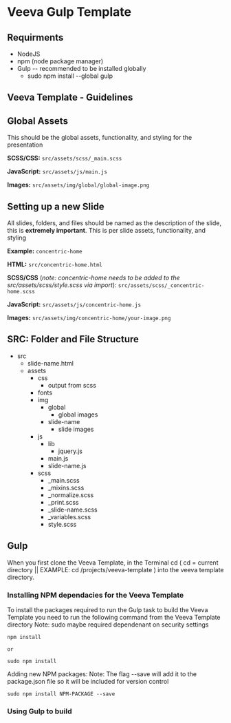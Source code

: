 # Veeva Gulp Template

## Requirments 

  * NodeJS
  * npm (node package manager)
  * Gulp -- recommended to be installed globally
    * sudo npm install --global gulp

## Veeva Template - Guidelines

## Global Assets
  
  This should be the global assets, functionality, and styling for the presentation

  **SCSS/CSS:**
  `src/assets/scss/_main.scss`

  **JavaScript:**
  `src/assets/js/main.js`

  **Images:**
  `src/assets/img/global/global-image.png`

## Setting up a new Slide
  
  All slides, folders, and files should be named as the description of the slide, this is **extremely important**.
  This is per slide assets, functionality, and styling

  **Example:** `concentric-home`

  **HTML:**
  `src/concentric-home.html`

  **SCSS/CSS** (*note: concentric-home needs to be added to the src/assets/scss/style.scss via import*):
  `src/assets/scss/_concentric-home.scss`

  **JavaScript:**
  `src/assets/js/concentric-home.js`

  **Images:**
  `src/assets/img/concentric-home/your-image.png`


## SRC: Folder and File Structure

  * src
    * slide-name.html
    * assets
        * css
            * output from scss
        * fonts
        * img
            * global
              * global images
            * slide-name
              * slide images
        * js
            * lib 
                * jquery.js
            * main.js
            * slide-name.js
        * scss
            * _main.scss
            * _mixins.scss
            * _normalize.scss
            * _print.scss
            * _slide-name.scss
            * _variables.scss
            * style.scss

## Gulp

  When you first clone the Veeva Template, in the Terminal cd ( cd = current directory || EXAMPLE: cd /projects/veeva-template ) into the veeva template directory. 

### Installing NPM dependacies for the Veeva Template

  To install the packages required to run the Gulp task to build the Veeva Template you need to run the following command from the Veeva Template directory
  Note: sudo maybe required dependenant on security settings    

    npm install

    or 

    sudo npm install

  Adding new NPM packages:
  Note: The flag --save will add it to the package.json file so it will be included for version control

    sudo npm install NPM-PACKAGE --save

### Using Gulp to build